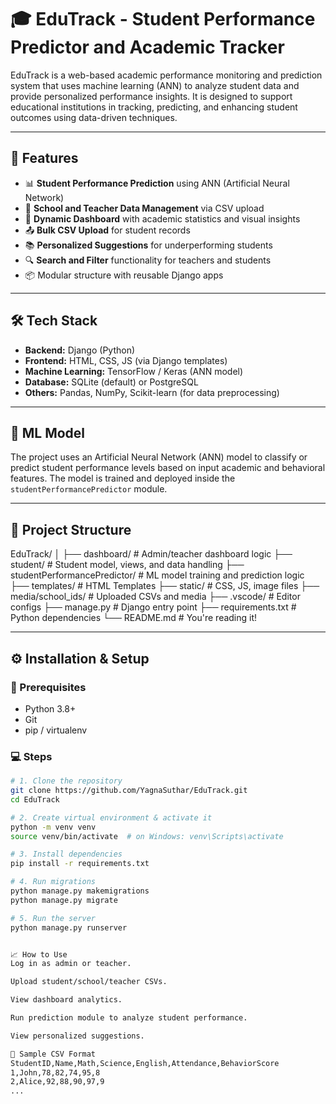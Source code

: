 # 🎓 EduTrack - Student Performance Predictor and Academic Tracker

EduTrack is a web-based academic performance monitoring and prediction system that uses machine learning (ANN) to analyze student data and provide personalized performance insights. It is designed to support educational institutions in tracking, predicting, and enhancing student outcomes using data-driven techniques.

---

## 🚀 Features

- 📊 **Student Performance Prediction** using ANN (Artificial Neural Network)
- 🏫 **School and Teacher Data Management** via CSV upload
- 📁 **Dynamic Dashboard** with academic statistics and visual insights
- 📤 **Bulk CSV Upload** for student records
- 📚 **Personalized Suggestions** for underperforming students
- 🔍 **Search and Filter** functionality for teachers and students
- 📦 Modular structure with reusable Django apps

---

## 🛠️ Tech Stack

- **Backend:** Django (Python)
- **Frontend:** HTML, CSS, JS (via Django templates)
- **Machine Learning:** TensorFlow / Keras (ANN model)
- **Database:** SQLite (default) or PostgreSQL
- **Others:** Pandas, NumPy, Scikit-learn (for data preprocessing)

---

## 🧠 ML Model

The project uses an Artificial Neural Network (ANN) model to classify or predict student performance levels based on input academic and behavioral features. The model is trained and deployed inside the `studentPerformancePredictor` module.

---

## 📁 Project Structure

EduTrack/
│
├── dashboard/ # Admin/teacher dashboard logic
├── student/ # Student model, views, and data handling
├── studentPerformancePredictor/ # ML model training and prediction logic
├── templates/ # HTML Templates
├── static/ # CSS, JS, image files
├── media/school_ids/ # Uploaded CSVs and media
├── .vscode/ # Editor configs
├── manage.py # Django entry point
├── requirements.txt # Python dependencies
└── README.md # You're reading it!


---

## ⚙️ Installation & Setup

### 🔧 Prerequisites

- Python 3.8+
- Git
- pip / virtualenv

### 💻 Steps

```bash
# 1. Clone the repository
git clone https://github.com/YagnaSuthar/EduTrack.git
cd EduTrack

# 2. Create virtual environment & activate it
python -m venv venv
source venv/bin/activate  # on Windows: venv\Scripts\activate

# 3. Install dependencies
pip install -r requirements.txt

# 4. Run migrations
python manage.py makemigrations
python manage.py migrate

# 5. Run the server
python manage.py runserver


📈 How to Use
Log in as admin or teacher.

Upload student/school/teacher CSVs.

View dashboard analytics.

Run prediction module to analyze student performance.

View personalized suggestions.

🧪 Sample CSV Format
StudentID,Name,Math,Science,English,Attendance,BehaviorScore
1,John,78,82,74,95,8
2,Alice,92,88,90,97,9
...
